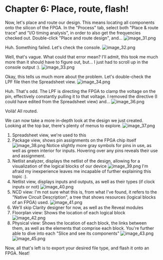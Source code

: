 # Chapter 6: Place, route, flash!

Now, let's place and route our design. This means locating all components onto the silicon of the FPGA. In the "Process"
tab, select both "Place & route trace" and "I/O timing analysis", in order to also get the frequencies checked out. 
Double-click "Place and route design", and...
![image_31.png](image_31.png)

Huh. Something failed. Let's check the console.
![image_32.png](image_32.png)

Well, that's vague. What could that error mean?
I'll admit, this took me much more than it should have to figure out, but... I just had to scroll up in the console
output :).
![image_33.png](image_33.png)

Okay, this tells us much more about the problem. Let's double-check the LPF file then the Spreadsheet view.
![image_34.png](image_34.png)

Huh. That's odd. The LPF is directing the FPGA to clamp the voltage on the pin, effectively constantly pulling it to
that voltage. I removed the directive (I could have edited from the Spreadsheet view) and...
![image_36.png](image_36.png)

Voilà! All routed.

We can now take a more in-depth look at the design we just created. Looking at the top bar, there's plenty of menus to
explore.
![image_37.png](image_37.png)
1. Spreadsheet view, we're used to this
2. Package view, shows pin assignments on the FPGA chip itself
    ![image_38.png](image_38.png)
    Notice slightly more gray symbols for pins in use, as well as green interior for inputs. Hovering over any pins
    reveals their use and assignment.
3. Netlist analyzer, displays the netlist of the design, allowing for a visualization of the logical blocks of our device
    ![image_39.png](image_39.png)
    I'm afraid my inexperience leaves me incapable of further explaining this topic :).
4. Netlist view, displays inputs and outputs, as well as their types (if clock inputs or not)
    ![image_40.png](image_40.png)
5. NCD view: I'm not sure what this is, from what I've found, it refers to the "Native Circuit Description", a tree
    that shows resources (logical blocks of an FPGA) used.
    ![image_41.png](image_41.png)
6. We'll skip Clarity designer for now, as well as the Reveal modules
7. Floorplan view: Shows the location of each logical block
    ![image_42.png](image_42.png)
8. Physical view: Shows the location of each block, the links between them, as well as the elements that comprise each
   block. You're further able to dive into each "Slice and see its components"
    ![image_43.png](image_43.png)
    ![image_45.png](image_45.png)

Now, all that's left is to export your desired file type, and flash it onto an FPGA. Neat!